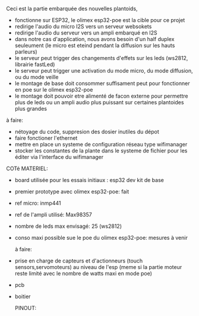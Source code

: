Ceci est la partie embarquée des nouvelles plantoids,

- fonctionne sur ESP32, le olimex esp32-poe est la cible pour ce projet
- redirige l'audio du micro I2S vers un serveur websokets
- redirige l'audio du serveur vers un ampli embarqué en I2S
- dans notre cas d'application, nous avons besoin d'un half duplex seuleument (le micro est eteind pendant la diffusion sur les hauts parleurs) 
- le serveur peut trigger des changements d'effets sur les leds (ws2812, librairie fastLed)
- le serveur peut trigger une activation du mode micro, du mode diffusion, ou du mode veille
- le montage de base doit consommer suffisament peut pour fonctionner en poe sur le olimex esp32-poe
- le montage doit pouvoir etre alimenté de facon externe pour permettre plus de leds ou un ampli audio plus puissant sur certaines plantoides plus grandes


à faire:

- nétoyage du code, suppresion des dosier inutiles du dépot
- faire fonctioner l'ethernet
- mettre en place un systeme de configuration réseau type wifimanager
- stocker les constantes de la plante dans le systeme de fichier pour les éditer via l'interface du wifimanager

COTé MATERIEL:

- board utilisée pour les essais initiaux : esp32 dev kit de base
- premier prototype avec olimex esp32-poe: fait
- ref micro: inmp441 
- ref de l'ampli utilisé: Max98357
- nombre de leds max envisagé: 25 (ws2812)
- conso maxi possible sue le poe du olimex esp32-poe: mesures à venir

  à faire:
  
- prise en charge de capteurs et d'actionneurs (touch sensors,servomoteurs) au niveau de l'esp (meme si la partie moteur reste limité avec le nombre de watts maxi en mode poe) 
- pcb
- boitier

  PINOUT:

